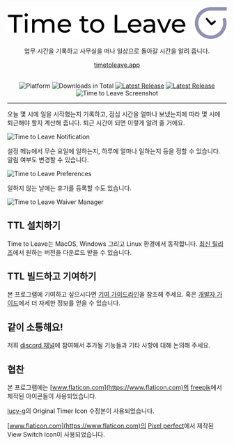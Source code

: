<div align="center">
  <img src="../assets/timetoleave.png" alt="Time to Leave Logo">

  <p>업무 시간을 기록하고 사무실을 떠나 일상으로 돌아갈 시간을 알려 줍니다.</p>

[timetoleave.app](https://timetoleave.app/)

  <br/>

<img src="https://img.shields.io/badge/platforms-Windows%20%7C%20MacOS%20%7C%20Linux-green" alt="Platform">
<img src="https://img.shields.io/github/downloads/thamara/time-to-leave/total" alt="Downloads in Total">
<a href="https://github.com/thamara/time-to-leave/releases/latest"><img src="https://img.shields.io/github/v/release/thamara/time-to-leave" alt="Latest Release"></a>
<a href="http://makeapullrequest.com/"><img src="https://img.shields.io/badge/PRs-welcome-purple" alt="Latest Release"></a>

   <br/>

  <img src="./images/screenshot.jpg" alt="Time to Leave Screenshot">

  <br/>

</div>

---

오늘 몇 시에 일을 시작했는지 기록하고, 점심 시간을 얼마나 보냈는지에 따라 몇 시에 퇴근해야 할지 계산해 줍니다. 퇴근 시간이 되면 이렇게 알려 줄 거에요.

<img src="./images/notification.jpg" alt="Time to Leave Notification">

설정 메뉴에서 무슨 요일에 일하는지, 하루에 얼마나 일하는지 등을 정할 수 있습니다. 알림 여부도 변경할 수 있습니다.

<img src="./images/preferences.jpg" alt="Time to Leave Preferences">

일하지 않는 날에는 휴가를 등록할 수도 있습니다.

<img src="./images/waiver_manager.jpg" alt="Time to Leave Waiver Manager">

## TTL 설치하기

Time to Leave는 MacOS, Windows 그리고 Linux 환경에서 동작합니다. [최신 릴리즈](https://github.com/thamara/time-to-leave/releases/latest)에서 원하는 버전을 다운로드 받을 수 있습니다.

## TTL 빌드하고 기여하기

본 프로그램에 기여하고 싶으시다면 [기여 가이드라인](../CONTRIBUTING.md)을 참조해 주세요.
혹은 [개발자 가이드](../DEVELOPMENT.md)에서 더 자세한 정보를 얻을 수 있습니다.

## 같이 소통해요!

저희 [discord 채널](https://discord.gg/P3KkEF5)에 참여해서 추가될 기능들과 기타 사항에 대해 논의해 주세요.

## 협찬

본 프로그램에는 [www.flaticon.com](https://www.flaticon.com)의 [freepik](https://www.flaticon.com/authors/freepik)에서 제작된 아이콘들이 사용되었습니다.

[lucy-g](https://icon-icons.com/icon/timer/121243)의 Original Timer Icon 수정본이 사용되었습니다.

[www.flaticon.com](https://www.flaticon.com)의 [Pixel perfect](https://www.flaticon.com/authors/pixel-perfect)에서 제작된 View Switch Icon이 사용되었습니다.
